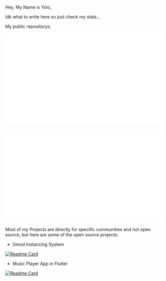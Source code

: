 Hey,
My Name is Yolo,

Idk what to write here so just check my stats...

My public repositorys:

[![](https://raw.githubusercontent.com/IbimsnicesYolo/stats/master/generated/overview.svg#gh-dark-mode-only)]()

[![](https://raw.githubusercontent.com/IbimsnicesYolo/stats/master/generated/languages.svg#gh-dark-mode-only)]()





Most of my Projects are directly for specific communities and not open source,
but here are some of the open source projects:

- Gmod Instancing System

[![Readme Card](https://github-readme-stats.vercel.app/api/pin/?username=ibimsnicesyolo&repo=gmod_instances#gh-dark-mode-only)](https://github.com/IbimsnicesYolo/gmod_instances)

- Music Player App in Flutter

[![Readme Card](https://github-readme-stats.vercel.app/api/pin/?username=ibimsnicesyolo&repo=musicplayer#gh-dark-mode-only)](https://github.com/IbimsnicesYolo/musicplayer)
